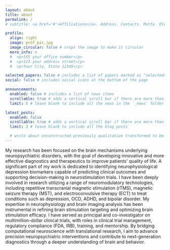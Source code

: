 ```yaml
---
layout: about
title: about
permalink: /
# subtitle: <a href='#'>Affiliations</a>. Address. Contacts. Motto. Etc.

profile:
  align: right
  image: prof_pic.jpg
  image_circular: false # crops the image to make it circular
  more_info: >
  #  <p>555 your office number</p>
  #  <p>123 your address street</p>
  #  <p>Your City, State 12345</p>

selected_papers: false # includes a list of papers marked as "selected={true}"
social: false # includes social icons at the bottom of the page

announcements:
  enabled: false # includes a list of news items
  scrollable: true # adds a vertical scroll bar if there are more than 3 news items
  limit: 5 # leave blank to include all the news in the `_news` folder

latest_posts:
  enabled: false
  scrollable: true # adds a vertical scroll bar if there are more than 3 new posts items
  limit: 3 # leave blank to include all the blog posts

  # write about unconstructed previosuly qualitative transformed to be quantitative behavioral measurments such as FAU, voice, NLP, locomation/wearable that are relevant for psychiatry and can be used as the next generation of diagnostic nad treatment selecetion markers in psychiatry.
---
```


My research has been focused on the brain mechanisms underlying neuropsychiatric disorders, with the goal of developing innovative and more effective diagnostics and therapeutics to improve patients' quality of life. A significant part of my work is dedicated to identifying neurophysiological depression biomarkers capable of predicting clinical outcomes and supporting decision-making in neurostimulation trials. I have been deeply involved in research utilizing a range of neuromodulatory technologies, including repetitive transcranial magnetic stimulation (rTMS), magnetic seizure therapy (MST), and electroconvulsive therapy (ECT) to treat conditions such as depression, OCD, ADHD, and bipolar disorder. My expertise in neurophysiology and brain imaging analysis has been instrumental in refining brain stimulation targeting and optimizing brain stimulation efficacy.
I have served as principal and co-investigator on multimillion-dollar clinical trials, with roles in clinical trial management, regulatory compliance (FDA, IRB), training, and mentorship. By bridging computational neuroscience with translational research, I aim to advance precision neuropsychiatric interventions and contribute to next-generation diagnostics through a deeper understanding of brain and behavior.

